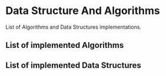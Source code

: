# Data Structure And Algorithms

List of Algorithms and Data Structures implementations.

## List of implemented Algorithms

## List of implemented Data Structures